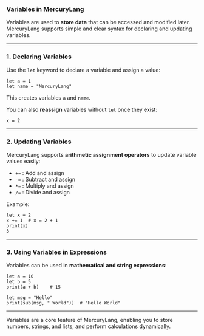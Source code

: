 ### Variables in MercuryLang

Variables are used to **store data** that can be accessed and modified later. MercuryLang supports simple and clear syntax for declaring and updating variables.

---

### 1. Declaring Variables

Use the `let` keyword to declare a variable and assign a value:

```
let a = 1
let name = "MercuryLang"
```

This creates variables `a` and `name`.

You can also **reassign** variables without `let` once they exist:

```
x = 2
```

---

### 2. Updating Variables

MercuryLang supports **arithmetic assignment operators** to update variable values easily:

* `+=` : Add and assign
* `-=` : Subtract and assign
* `*=` : Multiply and assign
* `/=` : Divide and assign

Example:

```
let x = 2
x += 1  # x = 2 + 1
print(x)
3
```

---

### 3. Using Variables in Expressions

Variables can be used in **mathematical and string expressions**:

```
let a = 10
let b = 5
print(a + b)    # 15

let msg = "Hello"
print(sub(msg, " World"))  # "Hello World"
```

---

Variables are a core feature of MercuryLang, enabling you to store numbers, strings, and lists, and perform calculations dynamically.
